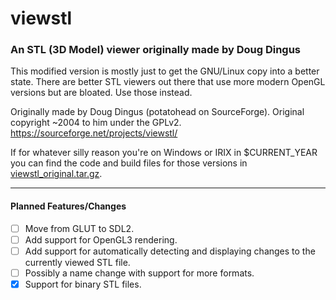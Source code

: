 # viewstl
### An STL (3D Model) viewer originally made by Doug Dingus
This modified version is mostly just to get the GNU/Linux copy into a better state. There are better STL viewers out there that use more modern OpenGL versions but are bloated. Use those instead.

Originally made by Doug Dingus (potatohead on SourceForge). Original copyright ~2004 to him under the GPLv2.
https://sourceforge.net/projects/viewstl/

If for whatever silly reason you're on Windows or IRIX in $CURRENT_YEAR you can find the code and build files for those versions in [viewstl_original.tar.gz](viewstl_original.tar.gz).

---

#### Planned Features/Changes
- [ ] Move from GLUT to SDL2.
- [ ] Add support for OpenGL3 rendering.
- [ ] Add support for automatically detecting and displaying changes to the currently viewed STL file.
- [ ] Possibly a name change with support for more formats.
- [x] Support for binary STL files.